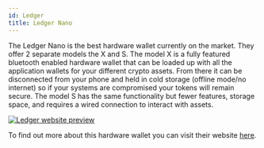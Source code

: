 ```yaml
---
id: Ledger
title: Ledger Nano
---
```


The Ledger Nano is the best hardware wallet currently on the market. They offer 2 separate models the X and S. The model X is a fully featured bluetooth enabled hardware wallet that can be loaded up with all the application wallets for your different crypto assets. From there it can be disconnected from your phone and held in cold storage (offline mode/no internet) so if your systems are compromised your tokens will remain secure. The model S has the same functionality but fewer features, storage space, and requires a wired connection to interact with assets.

[<img alt="Ledger website preview" src="/img/Ledger.png" />](https://www.ledger.com/)

To find out more about this hardware wallet you can visit their website [here](https://www.ledger.com/).
